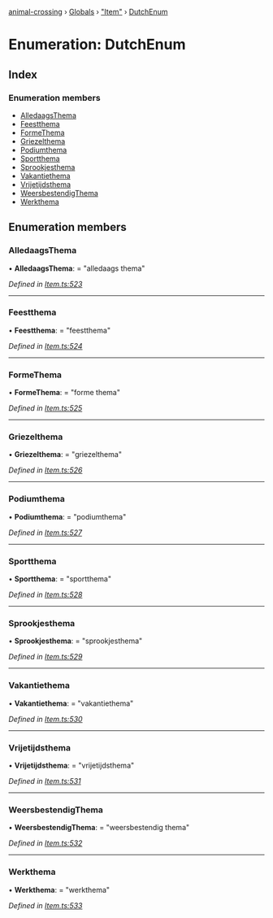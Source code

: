 [animal-crossing](../README.md) › [Globals](../globals.md) › ["Item"](../modules/_item_.md) › [DutchEnum](_item_.dutchenum.md)

# Enumeration: DutchEnum

## Index

### Enumeration members

* [AlledaagsThema](_item_.dutchenum.md#alledaagsthema)
* [Feestthema](_item_.dutchenum.md#feestthema)
* [FormeThema](_item_.dutchenum.md#formethema)
* [Griezelthema](_item_.dutchenum.md#griezelthema)
* [Podiumthema](_item_.dutchenum.md#podiumthema)
* [Sportthema](_item_.dutchenum.md#sportthema)
* [Sprookjesthema](_item_.dutchenum.md#sprookjesthema)
* [Vakantiethema](_item_.dutchenum.md#vakantiethema)
* [Vrijetijdsthema](_item_.dutchenum.md#vrijetijdsthema)
* [WeersbestendigThema](_item_.dutchenum.md#weersbestendigthema)
* [Werkthema](_item_.dutchenum.md#werkthema)

## Enumeration members

###  AlledaagsThema

• **AlledaagsThema**: = "alledaags thema"

*Defined in [Item.ts:523](https://github.com/Norviah/animal-crossing/blob/ba83c61/module/types/Item.ts#L523)*

___

###  Feestthema

• **Feestthema**: = "feestthema"

*Defined in [Item.ts:524](https://github.com/Norviah/animal-crossing/blob/ba83c61/module/types/Item.ts#L524)*

___

###  FormeThema

• **FormeThema**: = "forme thema"

*Defined in [Item.ts:525](https://github.com/Norviah/animal-crossing/blob/ba83c61/module/types/Item.ts#L525)*

___

###  Griezelthema

• **Griezelthema**: = "griezelthema"

*Defined in [Item.ts:526](https://github.com/Norviah/animal-crossing/blob/ba83c61/module/types/Item.ts#L526)*

___

###  Podiumthema

• **Podiumthema**: = "podiumthema"

*Defined in [Item.ts:527](https://github.com/Norviah/animal-crossing/blob/ba83c61/module/types/Item.ts#L527)*

___

###  Sportthema

• **Sportthema**: = "sportthema"

*Defined in [Item.ts:528](https://github.com/Norviah/animal-crossing/blob/ba83c61/module/types/Item.ts#L528)*

___

###  Sprookjesthema

• **Sprookjesthema**: = "sprookjesthema"

*Defined in [Item.ts:529](https://github.com/Norviah/animal-crossing/blob/ba83c61/module/types/Item.ts#L529)*

___

###  Vakantiethema

• **Vakantiethema**: = "vakantiethema"

*Defined in [Item.ts:530](https://github.com/Norviah/animal-crossing/blob/ba83c61/module/types/Item.ts#L530)*

___

###  Vrijetijdsthema

• **Vrijetijdsthema**: = "vrijetijdsthema"

*Defined in [Item.ts:531](https://github.com/Norviah/animal-crossing/blob/ba83c61/module/types/Item.ts#L531)*

___

###  WeersbestendigThema

• **WeersbestendigThema**: = "weersbestendig thema"

*Defined in [Item.ts:532](https://github.com/Norviah/animal-crossing/blob/ba83c61/module/types/Item.ts#L532)*

___

###  Werkthema

• **Werkthema**: = "werkthema"

*Defined in [Item.ts:533](https://github.com/Norviah/animal-crossing/blob/ba83c61/module/types/Item.ts#L533)*
